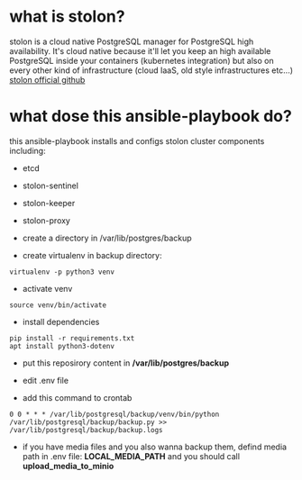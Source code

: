 # what is stolon?
stolon is a cloud native PostgreSQL manager for PostgreSQL high availability. It's cloud native because it'll let you keep an high available PostgreSQL inside your containers (kubernetes integration) but also on every other kind of infrastructure (cloud IaaS, old style infrastructures etc...)
[stolon official github](https://github.com/sorintlab/stolon)

# what dose this ansible-playbook do?

this ansible-playbook installs and configs stolon cluster components 
including:
* etcd
* stolon-sentinel
* stolon-keeper
* stolon-proxy




* create a directory in /var/lib/postgres/backup
* create virtualenv in backup directory:
```
virtualenv -p python3 venv
```

* activate venv
```
source venv/bin/activate
```

* install dependencies
```
pip install -r requirements.txt
apt install python3-dotenv
```
* put this reposirory content in **/var/lib/postgres/backup**

* edit .env file 

* add this command to crontab 
```
0 0 * * * /var/lib/postgresql/backup/venv/bin/python /var/lib/postgresql/backup/backup.py >> /var/lib/postgresql/backup/backup.logs

```

* if you have media files and you also wanna backup them, defind media path in .env file:  **LOCAL_MEDIA_PATH**
and you should call **upload_media_to_minio** 
